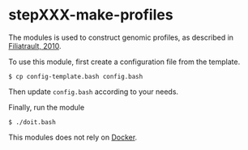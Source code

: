 # stepXXX-make-profiles

The modules is used to construct genomic profiles, as described in
[Filiatrault, 2010](https://dx.doi.org/10.1128/JB.01445-09).

To use this module, first create a configuration file from the
template.

    $ cp config-template.bash config.bash

Then update `config.bash` according to your needs.

Finally, run the module

    $ ./doit.bash

This modules does not rely on [Docker](https://www.docker.com/).
